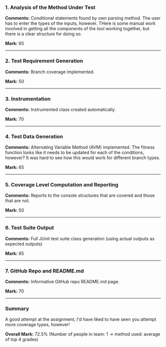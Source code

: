 ### 1. Analysis of the Method Under Test

__Comments:__ Conditional statements found by own parsing method. The user has
to enter the types of the inputs, however. THere is some manual work involved in
getting all the components of the tool working together, but there is a clear
structure for doing so. 

__Mark:__ 65

---

### 2. Test Requirement Generation

__Comments:__ Branch coverage implemented. 

__Mark:__ 50

---

### 3. Instrumentation

__Comments:__ Instrumented class created automatically. 

__Mark:__ 70

---

### 4. Test Data Generation

__Comments:__ Alternating Variable Method (AVM) implemented. The fitness function looks like it needs to be updated for each of the conditions, however? It was hard to see how this would work for different branch types.

__Mark:__ 65

---

### 5. Coverage Level Computation and Reporting

__Comments:__ Reports to the console structures that are covered and those that are not. 

__Mark:__ 50

---

### 6. Test Suite Output

__Comments:__ Full JUnit test suite class generation (using actual outputs as expected outputs)

__Mark:__ 85

---

### 7. GitHub Repo and README.md

__Comments:__ Informative GitHub repo README.md page.

__Mark:__ 70

---

### Summary

A good attempt at the assignment, I'd have liked to have seen you attempt more coverage types, however!

__Overall Mark:__ 72.5% (Number of people in team: 1 -> method used: average of top 4 grades)